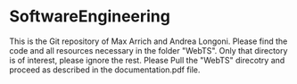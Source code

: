 # SoftwareEngineering
This is the Git repository of Max Arrich and Andrea Longoni. Please find the code and all resources necessary in the folder "WebTS". Only that directory is of interest, please ignore the rest. Please Pull the "WebTS" direcotry and proceed as described in the documentation.pdf file.
